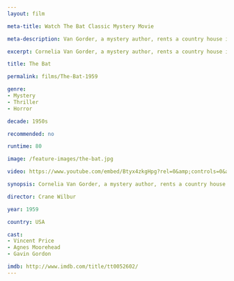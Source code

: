 ```yaml
---
layout: film

meta-title: Watch The Bat Classic Mystery Movie

meta-description: Van Gorder, a mystery author, rents a country house in a town terrorized by a faceless killer. Watch old horror movies at La Filmothèque.

excerpt: Cornelia Van Gorder, a mystery author, rents a country house in a town terrorized by a faceless killer only known as "The Bat".  She doesn't know that the same house was the scene of some of the Bat's horrifying murders. Soon she must confront her fears and starts investigating the killer's true identity.

title: The Bat

permalink: films/The-Bat-1959

genre:
- Mystery
- Thriller
- Horror

decade: 1950s

recommended: no

runtime: 80

image: /feature-images/the-bat.jpg

video: https://www.youtube.com/embed/Btyx4zkgHpg?rel=0&amp;controls=0&amp;showinfo=0

synopsis: Cornelia Van Gorder, a mystery author, rents a country house in a town terrorized by a faceless killer only known as "The Bat".  She doesn't know that the same house was the scene of some of the Bat's horrifying murders. Soon she must confront her fears and starts investigating the killer's true identity.

director: Crane Wilbur

year: 1959

country: USA

cast:
- Vincent Price
- Agnes Moorehead
- Gavin Gordon

imdb: http://www.imdb.com/title/tt0052602/
---
```


